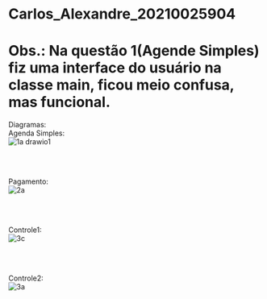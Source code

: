 # Carlos_Alexandre_20210025904

# Obs.: Na questão 1(Agende Simples) fiz uma interface do usuário na classe main, ficou meio confusa, mas funcional.

Diagramas:</br>
Agenda Simples:
</br>
![1a drawio1](https://github.com/carlosalexandre422/Carlos_Alexandre_20210025904/assets/106106048/22135606-a2b2-4d0d-b39f-028e70c4a9b8)

</br></br>

Pagamento:</br>
![2a](https://github.com/carlosalexandre422/Carlos_Alexandre_20210025904/assets/106106048/07da101d-8c51-4702-bbff-0c5a9e364280)

</br></br>

Controle1:</br>
![3c](https://github.com/carlosalexandre422/Carlos_Alexandre_20210025904/assets/106106048/8f5cd4dc-22ec-44f2-8155-9bacda223138)

</br></br>

Controle2:</br>
![3a](https://github.com/carlosalexandre422/Carlos_Alexandre_20210025904/assets/106106048/5265ea13-ccb1-4107-a795-ade58443f919)
